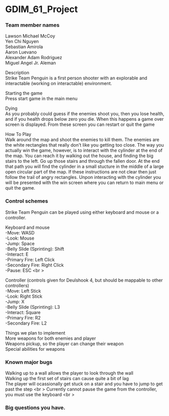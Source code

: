# GDIM_61_Project


### Team member names <br />
  Lawson Michael McCoy <br />
  Yen Chi Nguyen <br />
  Sebastian Amirola <br />
  Aaron Luevano <br />
  Alexander Adam Rodriguez <br />
  Miguel Angel Jr. Aleman <br />
  
Description <br />
  Strike Team Penguin is a first person shooter with an explorable and interactable (working on interactable) environment. 
  
 Starting the game <br />
    Press start game in the main menu
    
  Dying <br />
   As you probably could guess if the enemies shoot you, then you lose health, and if you health drops below zero you die. When this happens a game over screen is displayed. From these screen you can restart or quit the game
   
  How To Play <br />
    Walk around the map and shoot the enemies to kill them. The enemies are the white rectangles that really don't like you getting too close. The way you actually win the game, however, is to interact with the cylinder at the end of the map. You can reach it by walking out the house, and finding the big stairs to the left. Go up those stairs and through the fallen door. At the end that path you will find the cylinder in a small stucture in the middle of a large open circular part of the map. If these instructions are not clear then just follow the trail of angry rectangles. Unpon interacting with the cylinder you will be presented with the win screen where you can return to main menu or quit the game. 

### Control schemes
  Strike Team Penguin can be played using either keyboard and mouse or a controller. 
  
  Keyboard and mouse <br />
    -Move: WASD <br />
    -Look: Mouse <br />
    -Jump: Space <br />
    -Belly Slide (Sprinting): Shift <br />
    -Interact: E <br />
    -Primary Fire: Left Click <br />
    -Secondary Fire: Right Click <br />
    -Pause: ESC <br \>
  
  Controller (controls given for Deulshook 4, but should be mappable to other controllers) <br />
    -Move: Left Stick <br />
    -Look: Right Stick <br />
    -Jump: X <br />
    -Belly Slide (Sprinting): L3 <br />
    -Interact: Square <br />
    -Primary Fire: R2 <br />
    -Secondary Fire: L2 <br />
    
Things we plan to implement <br />
  More weapons for both enemies and player <br />
  Weapons pickup, so the player can change their weapon <br />
  Special abilities for weapons <br />

### Known major bugs
  Walking up to a wall allows the player to look through the wall <br />
  Walking up the first set of stairs can cause quite a bit of lag <br />
  The player will ocassionally get stuck on a stair and you have to jump to get past the step <br \>
  Currently cannot pause the game from the controller, you must use the keyboard <br \>


### Big questions you have.
